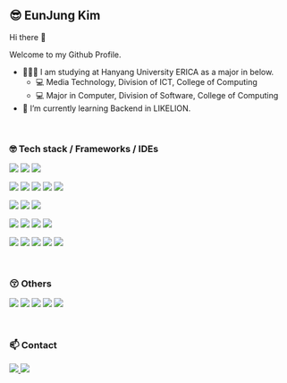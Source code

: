 ## 😎 EunJung Kim

Hi there 👋 

Welcome to my Github Profile.
- 👩🏻‍💻 I am studying at Hanyang University ERICA as a major in below.
    - 💻 Media Technology, Division of ICT, College of Computing
    - 💻 Major in Computer, Division of Software, College of Computing
- 🌱 I’m currently learning Backend in LIKELION.

<br>

### 🤓 Tech stack / Frameworks / IDEs

<img src="https://img.shields.io/badge/C-A8B9CC?style=flat-square&logo=C&logoColor=white"/> <img src="https://img.shields.io/badge/Java-007396?style=flat-square&logo=java&logoColor=white"> <img src="https://img.shields.io/badge/Python-3776AB?style=flat-square&logo=Python&logoColor=white"/>

<img src="https://img.shields.io/badge/HTML-E34F26?style=flat-square&logo=HTML5&logoColor=white"/> <img src="https://img.shields.io/badge/CSS-1572B6?style=flat-square&logo=CSS3&logoColor=white"/> <img src="https://img.shields.io/badge/JavaScript-F7DF1E?style=flat-square&logo=Javascript&logoColor=white"/> <img src="https://img.shields.io/badge/Bootstrap-7952B3?style=flat-square&logo=Bootstrap&logoColor=white"/> <img src="https://img.shields.io/badge/Tailwind CSS-06B6D4?style=flat-square&logo=Tailwindcss&logoColor=white"/>

<img src="https://img.shields.io/badge/springboot-6DB33F?style=flat-square&logo=springboot&logoColor=white"> <img src="https://img.shields.io/badge/mysql-4479A1?style=flat-square&logo=mysql&logoColor=white"> <img src="https://img.shields.io/badge/mariaDB-003545?style=flat-square&logo=mariaDB&logoColor=white">

<img src="https://img.shields.io/badge/numpy-%23013243.svg?style=flat-square&logo=numpy&logoColor=white"/> <img src="https://img.shields.io/badge/pandas-%23150458.svg?style=flat-square&logo=pandas&logoColor=white"/> <img src="https://img.shields.io/badge/TensorFlow-%23FF6F00.svg?style=flat-square&logo=TensorFlow&logoColor=white"/> <img src="https://img.shields.io/badge/PyTorch-%23EE4C2C.svg?style=flat-square&logo=PyTorch&logoColor=white"/>

<img src="https://img.shields.io/badge/Visual%20Studio%20Code-007ACC?style=flat-square&logo=visualstudiocode&logoColor=white"/> <img src="https://img.shields.io/badge/Eclipse%20IDE-2C2255?style=flat-square&logo=Eclipse&logoColor=white"/> <img src="https://img.shields.io/badge/IntelliJ%20IDEA-FF4F8B?style=flat-square&logo=intellij-idea&logoColor=white"/> <img src="https://img.shields.io/badge/Anaconda-44A833?style=flat-square&logo=Anaconda&logoColor=white"/> <img src="https://img.shields.io/badge/jupyter-%23FA0F00.svg?style=flat-square&logo=jupyter&logoColor=white"/>

<br>

### 😚 Others
<img src="https://img.shields.io/badge/Linux-FCC624?style=flat-square&logo=linux&logoColor=black"/> <img src="https://img.shields.io/badge/Ubuntu-E95420?style=flat-square&logo=ubuntu&logoColor=white"/> <img src="https://img.shields.io/badge/-Arduino-00979D?style=flat-square&logo=Arduino&logoColor=white"/>
<img src="https://img.shields.io/badge/-Raspberry%20Pi-C51A4A?style=flat-square&logo=Raspberry-Pi"/> <img src="https://img.shields.io/badge/Notion-%23000000.svg?style=flat-square&logo=notion&logoColor=white"/>

<br>

### 📫 Contact
<a href="mailto:aimee32@naver.com"><img src = "https://img.shields.io/badge/Naver-03C75A?style=flat-square&logo=naver&logoColor=white"/> <a href="mailto:aimee3322@gmail.com"><img src = "https://img.shields.io/badge/Gmail-D14836?style=flat-square&logo=gmail&logoColor=white"/>

<!--
**EunJung803/EunJung803** is a ✨ _special_ ✨ repository because its `README.md` (this file) appears on your GitHub profile.

Here are some ideas to get you started:

- 🔭 I’m currently working on ...
- 🌱 I’m currently learning ...
- 👯 I’m looking to collaborate on ...
- 🤔 I’m looking for help with ...
- 💬 Ask me about ...
- 📫 How to reach me: ...
- 😄 Pronouns: ...
- ⚡ Fun fact: ...
-->
